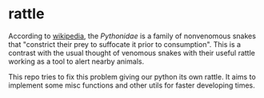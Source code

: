 # rattle
According to [wikipedia](https://en.wikipedia.org/wiki/Pythonidae), the _Pythonidae_ is a family of nonvenomous snakes that "constrict their prey to suffocate it prior to consumption". This is a contrast with the usual thought of venomous snakes with their useful rattle working as a tool to alert nearby animals.

This repo tries to fix this problem giving our python its own rattle. It aims to implement some misc functions and other utils for faster developing times.
